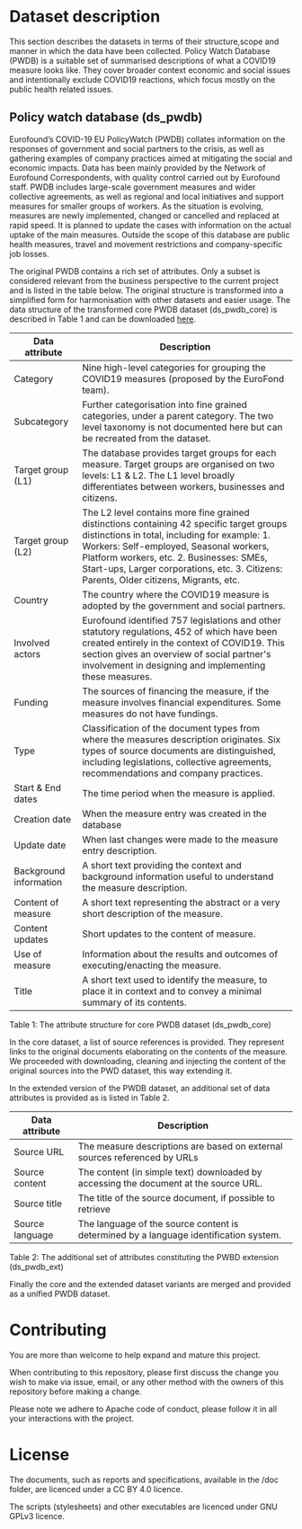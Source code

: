 # Dataset description
This section describes the datasets in terms of their structure,scope and manner
in which the data have been collected.
Policy Watch Database (PWDB) is a suitable set of summarised descriptions of
what a COVID19 measure looks like. They cover broader context economic and
social issues and intentionally exclude COVID19 reactions, which focus mostly
on the public health related issues.

## Policy watch database (ds_pwdb)
Eurofound’s COVID-19 EU PolicyWatch (PWDB) collates information on the responses
of government and social partners to the crisis, as well as gathering examples of
company practices aimed at mitigating the social and economic impacts. Data has
been mainly provided by the Network of Eurofound Correspondents, with quality
control carried out by Eurofound staff.
PWDB includes large-scale government measures and wider collective agreements,
as well as regional and local initiatives and support measures for smaller
groups of workers. As the situation is evolving, measures are newly implemented,
changed or cancelled and replaced at rapid speed. It is planned to update the
cases with information on the actual uptake of the main measures. Outside the
scope of this database are public health measures, travel and movement
restrictions and company-specific job losses.

The original PWDB contains a rich set of attributes. Only a subset is considered
relevant from the business perspective to the current project and is listed in
the table below. The original structure is transformed into a simplified form
for harmonisation with other datasets and easier usage. The data structure of
the transformed core PWDB dataset (ds_pwdb_core) is described in Table 1 and can
be downloaded [here](http://srv.meaningfy.ws:9000/tmp-elasticsearch-dump/ds_pwdb.json?Content-Disposition=attachment%3B%20filename%3D%22ds_pwdb.json%22&X-Amz-Algorithm=AWS4-HMAC-SHA256&X-Amz-Credential=2zVld17bTfKk8iu0Eh9H74MywAeDV3WQ%2F20210505%2F%2Fs3%2Faws4_request&X-Amz-Date=20210505T073757Z&X-Amz-Expires=604800&X-Amz-SignedHeaders=host&X-Amz-Signature=cb3facfb7658a0fa8e1fb2048c248b6df6e96c32ee80fd88bc39cabc754501f6).



| Data attribute    | Description |
| ----------------- | ----------- |
| Category | Nine high-level categories for grouping the COVID19 measures  (proposed by the EuroFond team).
| Subcategory | Further categorisation into fine grained categories, under a parent category. The two level taxonomy is not documented here but can be recreated from the dataset.  |
| Target group (L1) | The database provides target groups for each measure. Target groups are organised on two levels: L1 & L2. The L1 level broadly differentiates between workers, businesses and citizens.
| Target group (L2) | The L2 level contains more fine grained distinctions containing 42 specific target groups distinctions in total, including for example:  1. Workers: Self-employed, Seasonal workers, Platform workers, etc. 2. Businesses: SMEs, Start-ups, Larger corporations, etc. 3. Citizens: Parents, Older citizens, Migrants, etc.
| Country | The country where the COVID19 measure is adopted by the government and social partners.
| Involved actors | Eurofound identified 757 legislations and other statutory regulations, 452 of which have been created entirely in the context of COVID19. This section gives an overview of social partner's involvement in designing and implementing these measures.
| Funding | The sources of financing the measure, if the measure involves financial expenditures. Some measures do not have fundings.
| Type | Classification of the document types from where the measures description originates. Six types of source documents are distinguished, including legislations, collective agreements, recommendations and company practices.
| Start & End dates | The time period when the measure is applied.
| Creation date  | When the measure entry was created in the database
| Update date  | When last changes were made to the measure entry description.
| Background information | A short text providing the context and background information useful to understand the measure description.
| Content of measure | A short text representing the abstract or a very short description of the measure.
| Content updates | Short updates to the content of measure.
| Use of measure | Information about the results and outcomes of executing/enacting the measure.
| Title | A short text used to identify the measure, to place it in context and to convey a minimal summary of its contents.

Table 1: The attribute structure for core PWDB dataset (ds_pwdb_core)


In the core dataset, a list of source references is provided. They represent
links to the original documents elaborating on the contents of the measure.
 We proceeded with downloading, cleaning and injecting the content of the
 original sources into the PWD dataset, this way extending it.

In the extended version of the PWDB dataset, an additional set of data
attributes is provided as is listed in Table 2.


| Data attribute | Description |
| -------------- | ----------- |
| Source URL | The measure descriptions are based on external sources referenced by URLs
| Source content | The content (in simple text) downloaded by accessing the document at the source URL.
| Source title | The title of the source document, if possible to retrieve
| Source language | The language of the source content is determined by a language identification system.

Table 2: The additional set of attributes constituting the PWBD extension (ds_pwdb_ext)


Finally the core and the extended dataset variants are merged and provided as a
unified PWDB dataset.

# Contributing

You are more than welcome to help expand and mature this project.

When contributing to this repository, please first discuss the change you wish
to make via issue, email, or any other method with the owners of this repository
before making a change.

Please note we adhere to Apache code of conduct, please follow it in all your
interactions with the project.

# License

The documents, such as reports and specifications, available in the /doc folder,
are licenced under a CC BY 4.0 licence.

The scripts (stylesheets) and other executables are licenced under GNU GPLv3
licence.

